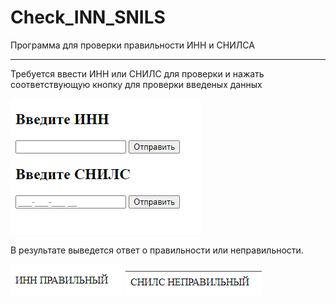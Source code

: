 # Check_INN_SNILS
Программа для проверки правильности ИНН и СНИЛСА

---
Требуется ввести ИНН или СНИЛС для проверки и нажать соответствующую кнопку для проверки введеных данных

![index](img/index_img.png)

В результате выведется ответ о правильности или неправильности. 

![inn](img/inn.png)
![snils](img/snils.png)
